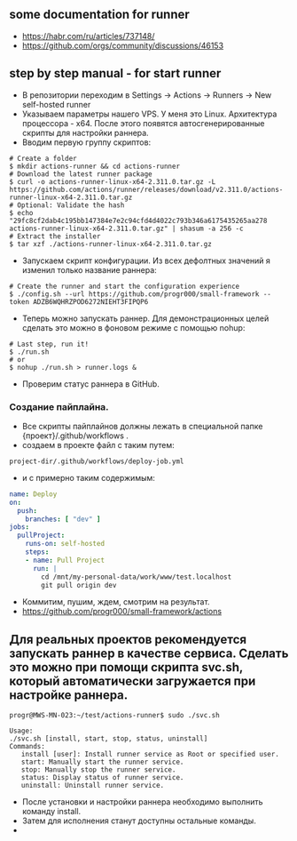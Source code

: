 ## some documentation for runner
- https://habr.com/ru/articles/737148/
- https://github.com/orgs/community/discussions/46153

## step by step manual - for start runner
- В репозитории переходим в Settings → Actions → Runners → New self-hosted runner
- Указываем параметры нашего VPS. У меня это Linux. Архитектура процессора - x64. После этого появятся автосгенерированные скрипты для настройки раннера.
- Вводим первую группу скриптов:
```shell
# Create a folder
$ mkdir actions-runner && cd actions-runner
# Download the latest runner package
$ curl -o actions-runner-linux-x64-2.311.0.tar.gz -L https://github.com/actions/runner/releases/download/v2.311.0/actions-runner-linux-x64-2.311.0.tar.gz
# Optional: Validate the hash
$ echo "29fc8cf2dab4c195bb147384e7e2c94cfd4d4022c793b346a6175435265aa278  actions-runner-linux-x64-2.311.0.tar.gz" | shasum -a 256 -c
# Extract the installer
$ tar xzf ./actions-runner-linux-x64-2.311.0.tar.gz
```
- Запускаем скрипт конфигурации. Из всех дефолтных значений я изменил только название раннера:
```shell
# Create the runner and start the configuration experience
$ ./config.sh --url https://github.com/progr000/small-framework --token ADZB6WQHRZPOD6272NIEHT3FIPQP6
```
- Теперь можно запускать раннер. Для демонстрационных целей сделать это можно в фоновом режиме с помощью nohup:
```shell
# Last step, run it!
$ ./run.sh
# or
$ nohup ./run.sh > runner.logs &
```
- Проверим статус раннера в GitHub.
### Создание пайплайна.
- Все скрипты пайплайнов должны лежать в специальной папке {проект}/.github/workflows .
- создаем в проекте файл c таким путем:
```
project-dir/.github/workflows/deploy-job.yml
```
- и с примерно таким содержимым:
```yaml
name: Deploy
on:
  push:
    branches: [ "dev" ]
jobs:
  pullProject:
    runs-on: self-hosted
    steps:
    - name: Pull Project
      run: |
        cd /mnt/my-personal-data/work/www/test.localhost
        git pull origin dev
```
- Коммитим, пушим, ждем, смотрим на результат.
- https://github.com/progr000/small-framework/actions

## Для реальных проектов рекомендуется запускать раннер в качестве сервиса. Сделать это можно при помощи скрипта svc.sh, который автоматически загружается при настройке раннера.

```shell
progr@MWS-MN-023:~/test/actions-runner$ sudo ./svc.sh

Usage:
./svc.sh [install, start, stop, status, uninstall]
Commands:
   install [user]: Install runner service as Root or specified user.
   start: Manually start the runner service.
   stop: Manually stop the runner service.
   status: Display status of runner service.
   uninstall: Uninstall runner service.
```
- После установки и настройки раннера необходимо выполнить команду install.
- Затем для исполнения станут доступны остальные команды.
- 